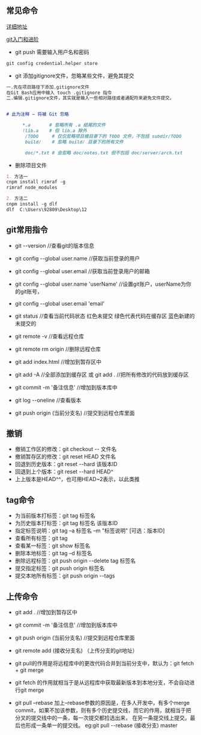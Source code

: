 ## 常见命令

[详细地址](http://www.cheat-sheets.org/saved-copy/git-cheat-sheet.pdf)

[git入门和进阶](http://git.mydoc.io/?t=154712#category_19221)

- git push 需要输入用户名和密码
```markdown
git config credential.helper store
```


- git 添加gitignore文件，忽略某些文件，避免其提交
```markdown
一.先在项目路径下添加.gitignore文件
在Git Bash应用中输入 touch .gitignore 指令
二.编辑.gitignore文件，其实就是输入一些相对路径或者通配符来避免文件提交。


# 此为注释 – 将被 Git 忽略

      *.a       # 忽略所有 .a 结尾的文件
      !lib.a    # 但 lib.a 除外
       /TODO     # 仅仅忽略项目根目录下的 TODO 文件，不包括 subdir/TODO
       build/    # 忽略 build/ 目录下的所有文件

       doc/*.txt # 会忽略 doc/notes.txt 但不包括 doc/server/arch.txt
```

- 删除项目文件
```markdown
1. 方法一
cnpm install rimraf -g
rimraf node_modules

2. 方法二
cnpm install -g dlf 
dlf  C:\Users\92809\Desktop\12

```

## git常用指令
- git --version   //查看git的版本信息
- git config --global user.name   //获取当前登录的用户
- git config --global user.email  //获取当前登录用户的邮箱
- git config --global user.name 'userName'    //设置git账户，userName为你的git账号，
- git config --global user.email 'email'

- git status   //查看当前代码状态  红色未提交  绿色代表代码在缓存区  蓝色新建的未提交的
- git remote -v   //查看远程仓库
- git remote rm origin    //删除远程仓库

- git add index.html  //增加到暂存区中
- git add -A      //全部添加到缓存区  或  git add .   //把所有修改的代码放到缓存区

- git commit -m '备注信息'  //增加到版本库中
- git log --oneline   //查看版本
- git push origin (当前分支名)   //提交到远程仓库里面

## 撤销

- 撤销工作区的修改：git checkout -- 文件名
- 撤销暂存区的修改：git reset HEAD 文件名
- 回退到历史版本：git reset --hard 该版本ID
- 回退到上个版本：git reset --hard HEAD^
- 上上版本是HEAD^^，也可用HEAD~2表示，以此类推

## tag命令

- 为当前版本打标签：git tag 标签名
- 为历史版本打标签：git tag 标签名 该版本ID
- 指定标签说明：git tag –a 标签名 –m "标签说明" [可选：版本ID]
- 查看所有标签：git tag
- 查看某一标签：git show 标签名
- 删除本地标签：git tag –d 标签名
- 删除远程标签：git push origin --delete tag 标签名
- 提交指定标签：git push origin 标签名
- 提交本地所有标签：git push origin --tags

## 上传命令
- git add .  //增加到暂存区中
- git commit -m '备注信息'  //增加到版本库中
- git push origin (当前分支名)   //提交到远程仓库里面
- git remote add (接收分支名) （上传分支的git地址）


- git pull的作用是将远程库中的更改代码合并到当前分支中，默认为：git fetch + git merge
- git fetch 的作用就相当于是从远程库中获取最新版本到本地分支，不会自动进行git merge
- git pull –rebase 加上–rebase参数的原因是，在多人开发中，有多个merge commit，如果不加该参数，则有多个历史提交线，而它的作用，就相当于把分叉的提交线中的一条，每一次提交都捡选出来， 在另一条提交线上提交。最后也形成一条单一的提交线。
eg:git pull --rebase (接收分支) master